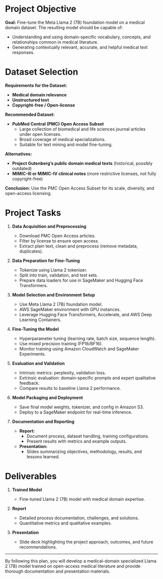 # Project Objective

**Goal:** Fine-tune the Meta Llama 2 (7B) foundation model on a medical domain dataset. The resulting model should be capable of:

- Understanding and using domain-specific vocabulary, concepts, and relationships common in medical literature.
- Generating contextually relevant, accurate, and helpful medical text responses.

# Dataset Selection

**Requirements for the Dataset:**
- **Medical domain relevance**
- **Unstructured text**
- **Copyright-free / Open-license**

**Recommended Dataset:**
- **PubMed Central (PMC) Open Access Subset**
  - Large collection of biomedical and life sciences journal articles under open licenses.
  - Broad coverage of medical specializations.
  - Suitable for text mining and model fine-tuning.

**Alternatives:**
- **Project Gutenberg’s public domain medical texts** (historical, possibly outdated)
- **MIMIC-III or MIMIC-IV clinical notes** (more restrictive licenses, not fully copyright-free)

**Conclusion:**
Use the PMC Open Access Subset for its scale, diversity, and open-access licensing.

# Project Tasks

1. **Data Acquisition and Preprocessing**
   - Download PMC Open Access articles.
   - Filter by license to ensure open access.
   - Extract plain text, clean and preprocess (remove metadata, duplicates).

2. **Data Preparation for Fine-Tuning**
   - Tokenize using Llama 2 tokenizer.
   - Split into train, validation, and test sets.
   - Prepare data loaders for use in SageMaker and Hugging Face Transformers.

3. **Model Selection and Environment Setup**
   - Use Meta Llama 2 (7B) foundation model.
   - AWS SageMaker environment with GPU instances.
   - Leverage Hugging Face Transformers, Accelerate, and AWS Deep Learning Containers.

4. **Fine-Tuning the Model**
   - Hyperparameter tuning (learning rate, batch size, sequence length).
   - Use mixed precision training (FP16/BF16).
   - Monitor training using Amazon CloudWatch and SageMaker Experiments.

5. **Evaluation and Validation**
   - Intrinsic metrics: perplexity, validation loss.
   - Extrinsic evaluation: domain-specific prompts and expert qualitative feedback.
   - Compare results to baseline Llama 2 performance.

6. **Model Packaging and Deployment**
   - Save final model weights, tokenizer, and config in Amazon S3.
   - Deploy to a SageMaker endpoint for real-time inference.

7. **Documentation and Reporting**
   - **Report:**
     - Document process, dataset handling, training configurations.
     - Present results with metrics and example outputs.
   - **Presentation:**
     - Slides summarizing objectives, methodology, results, and lessons learned.

# Deliverables

1. **Trained Model**
   - Fine-tuned Llama 2 (7B) model with medical domain expertise.

2. **Report**
   - Detailed process documentation, challenges, and solutions.
   - Quantitative metrics and qualitative examples.

3. **Presentation**
   - Slide deck highlighting the project approach, outcomes, and future recommendations.

---

By following this plan, you will develop a medical-domain specialized Llama 2 (7B) model trained on open-access medical literature and provide thorough documentation and presentation materials.

